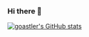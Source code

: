 ### Hi there 👋

[![goastler's GitHub stats](https://github-readme-stats.vercel.app/api?username=goastler&show=reviews,prs_merged)](https://github.com/anuraghazra/github-readme-stats)

<!--
**goastler/goastler** is a ✨ _special_ ✨ repository because its `README.md` (this file) appears on your GitHub profile.

Here are some ideas to get you started:

- 🔭 I’m currently working on ...
- 🌱 I’m currently learning ...
- 👯 I’m looking to collaborate on ...
- 🤔 I’m looking for help with ...
- 💬 Ask me about ...
- 📫 How to reach me: ...
- 😄 Pronouns: ...
- ⚡ Fun fact: ...
-->
